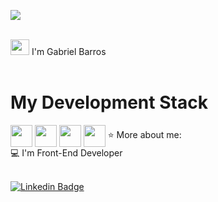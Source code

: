 <p>
  <a href="https://github.com/anuraghazra/github-readme-stats">
    <img
      align="center"
      src="https://github-readme-stats.vercel.app/api/top-langs/?username=gabriel4g&count_private=true&layout=compact&theme=dark&custom_title=Linguagens%20Mais%20Usadas"
    />
  </a>
</p>
<br>
<img src="https://media.giphy.com/media/hvRJCLFzcasrR4ia7z/giphy.gif" width="30px" height="25px"> I'm Gabriel Barros<br> <br>
<h1> My Development Stack</h1>
<img src="https://cdn.jsdelivr.net/gh/devicons/devicon/icons/python/python-original.svg" width="35px" height="35px" align="center" />
<img src="https://cdn.jsdelivr.net/gh/devicons/devicon/icons/javascript/javascript-original.svg" width="35px" height="35px" align="center" />
<img src="https://cdn.jsdelivr.net/gh/devicons/devicon/icons/html5/html5-original.svg" width="35px" height="35px" align="center" />
<img src="https://cdn.jsdelivr.net/gh/devicons/devicon/icons/css3/css3-original.svg" height="35px" align="center" />
⭐ More about me: <br>
💻 I'm Front-End Developer <br> <br>

[![Linkedin Badge](https://img.shields.io/badge/-Instagram-purple?style=flat-square&logo=Instagram&logoColor=white&link=https://www.instagram.com/gabrielbarrozs/)](https://www.instagram.com/gabrielbarrozs/)


